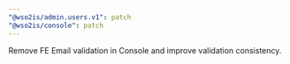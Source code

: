```yaml
---
"@wso2is/admin.users.v1": patch
"@wso2is/console": patch
---
```


Remove FE Email validation in Console and improve validation consistency.
